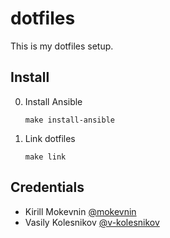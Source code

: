 # dotfiles
This is my dotfiles setup.

## Install
0. Install Ansible

   `make install-ansible`

  
1. Link dotfiles

   `make link`

## Credentials
- Kirill Mokevnin [@mokevnin](https://github.com/mokevnin)
- Vasily Kolesnikov [@v-kolesnikov](https://github.com/v-kolesnikov)
